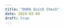 ```yaml
---
title: "DORA Quick Check"
date: 2024-03-09
draft: true
---
```


<!-- resize `main`; hide the header/footer nav -->
<style>
    main {
        max-width: 100% !important;
        margin: 1rem 1.5rem .5rem 1rem !important;
        padding: 0 !important;
    }
    footer {display:none}
    header {display:none}
</style>

<meta name="displayMode" content="kiosk" />

<!-- sources for the Quick Check single-page application are generated from the /svelte/quick-check-2023 folder, then copied here. -->
<!-- the timestamp shortcode is appended as a cache buster -->
<script type="module" src="../quickcheck.js?t={{% timestamp %}}"></script>
<link rel="stylesheet" href="../quickcheck.css?t={{% timestamp %}}">
<div id="app"></div>